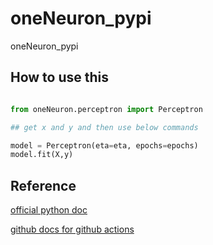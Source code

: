 # oneNeuron_pypi
oneNeuron_pypi


## How to use this

```python

from oneNeuron.perceptron import Perceptron

## get x and y and then use below commands

model = Perceptron(eta=eta, epochs=epochs)
model.fit(X,y)

```

## Reference

[official python doc](https://packaging.python.org/tutorials/packaging-projects/)

[github docs for github actions](https://docs.github.com/en/actions/automating-builds-and-tests/building-and-testing-python#publishing-to-package-registries)